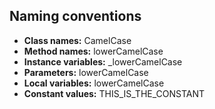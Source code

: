 ## Naming conventions

 * **Class names:** CamelCase
 * **Method names:** lowerCamelCase
 * **Instance variables:** _lowerCamelCase
 * **Parameters:** lowerCamelCase
 * **Local variables:** lowerCamelCase
 * **Constant values:** THIS_IS_THE_CONSTANT